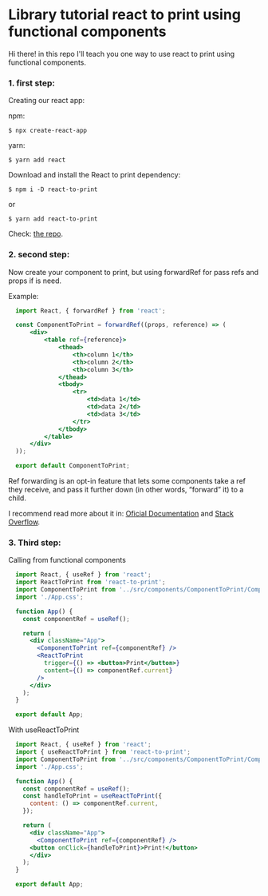 # Library tutorial react to print using functional components

Hi there! in this repo I'll teach you one way to use react to print using functional components. 

### 1. first step:
  Creating our react app:

  npm:   
    
    $ npx create-react-app
  
  yarn: 
    
    $ yarn add react

  Download and install the React to print dependency:

    $ npm i -D react-to-print

  or

    $ yarn add react-to-print

  Check: [the repo](https://github.com/gregnb/react-to-print). 

### 2. second step:
  Now create your component to print, but using forwardRef for pass refs and props if is need.

  Example:
  ```jsx
    import React, { forwardRef } from 'react';

    const ComponentToPrint = forwardRef((props, reference) => (
        <div>
            <table ref={reference}>
                <thead>
                    <th>column 1</th>
                    <th>column 2</th>
                    <th>column 3</th>
                </thead>
                <tbody>
                    <tr>
                        <td>data 1</td>
                        <td>data 2</td>
                        <td>data 3</td>
                    </tr>
                </tbody>
            </table>
        </div>
    ));

    export default ComponentToPrint;
  ```

  Ref forwarding is an opt-in feature that lets some components take a ref they receive, and pass it further down (in other words, “forward” it) to a child.

  I recommend read more about it in: [Oficial Documentation](https://reactjs.org/docs/forwarding-refs.html#gatsby-focus-wrapper) and [Stack Overflow](https://stackoverflow.com/questions/66664209/how-can-i-use-forwardref-in-react).

### 3. Third step:
  Calling from functional components

  ```jsx
    import React, { useRef } from 'react';
    import ReactToPrint from 'react-to-print';
    import ComponentToPrint from '../src/components/ComponentToPrint/ComponentToPrint';
    import './App.css';

    function App() {
      const componentRef = useRef();

      return (
        <div className="App">
          <ComponentToPrint ref={componentRef} />
          <ReactToPrint 
            trigger={() => <button>Print</button>}
            content={() => componentRef.current}
          />
        </div>
      );
    }

    export default App;
  ```

  With useReactToPrint

  ```jsx
    import React, { useRef } from 'react';
    import { useReactToPrint } from 'react-to-print';
    import ComponentToPrint from '../src/components/ComponentToPrint/ComponentToPrint';
    import './App.css';

    function App() {
      const componentRef = useRef();
      const handleToPrint = useReactToPrint({
        content: () => componentRef.current,
      });

      return (
        <div className="App">
          <ComponentToPrint ref={componentRef} />
        <button onClick={handleToPrint}>Print!</button>
        </div>
      );
    }

    export default App;
  ```
